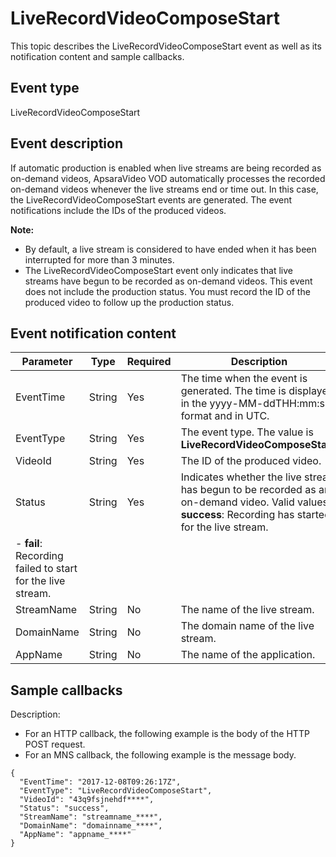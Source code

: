 # LiveRecordVideoComposeStart

This topic describes the LiveRecordVideoComposeStart event as well as its notification content and sample callbacks.

## Event type

LiveRecordVideoComposeStart

## Event description

If automatic production is enabled when live streams are being recorded as on-demand videos, ApsaraVideo VOD automatically processes the recorded on-demand videos whenever the live streams end or time out. In this case, the LiveRecordVideoComposeStart events are generated. The event notifications include the IDs of the produced videos.

**Note:**

-   By default, a live stream is considered to have ended when it has been interrupted for more than 3 minutes.
-   The LiveRecordVideoComposeStart event only indicates that live streams have begun to be recorded as on-demand videos. This event does not include the production status. You must record the ID of the produced video to follow up the production status.

## Event notification content

|Parameter|Type|Required|Description|
|---------|----|--------|-----------|
|EventTime|String|Yes|The time when the event is generated. The time is displayed in the yyyy-MM-ddTHH:mm:ssZ format and in UTC.|
|EventType|String|Yes|The event type. The value is **LiveRecordVideoComposeStart**.|
|VideoId|String|Yes|The ID of the produced video.|
|Status|String|Yes|Indicates whether the live stream has begun to be recorded as an on-demand video. Valid values:-   **success**: Recording has started for the live stream.
-   **fail**: Recording failed to start for the live stream. |
|StreamName|String|No|The name of the live stream.|
|DomainName|String|No|The domain name of the live stream.|
|AppName|String|No|The name of the application.|

## Sample callbacks

Description:

-   For an HTTP callback, the following example is the body of the HTTP POST request.
-   For an MNS callback, the following example is the message body.

```
{ 
  "EventTime": "2017-12-08T09:26:17Z",
  "EventType": "LiveRecordVideoComposeStart", 
  "VideoId": "43q9fsjnehdf****", 
  "Status": "success",
  "StreamName": "streamname_****",
  "DomainName": "domainname_****",
  "AppName": "appname_****"
}
```

